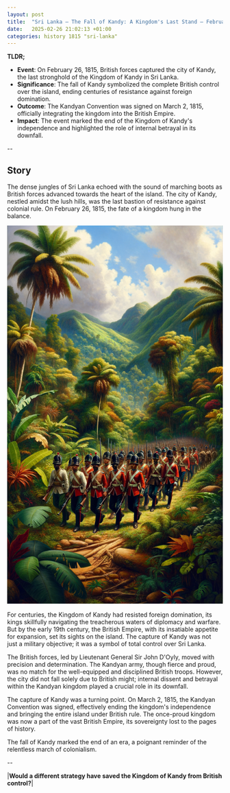 ```yaml
---
layout: post
title:  "Sri Lanka – The Fall of Kandy: A Kingdom's Last Stand – February 26, 1815"
date:   2025-02-26 21:02:13 +01:00
categories: history 1815 "sri-lanka"
---
```


**TLDR;**
- **Event**: On February 26, 1815, British forces captured the city of Kandy, the last stronghold of the Kingdom of Kandy in Sri Lanka.
- **Significance**: The fall of Kandy symbolized the complete British control over the island, ending centuries of resistance against foreign domination.
- **Outcome**: The Kandyan Convention was signed on March 2, 1815, officially integrating the kingdom into the British Empire.
- **Impact**: The event marked the end of the Kingdom of Kandy's independence and highlighted the role of internal betrayal in its downfall.

--

## Story

The dense jungles of Sri Lanka echoed with the sound of marching boots as British forces advanced towards the heart of the island. The city of Kandy, nestled amidst the lush hills, was the last bastion of resistance against colonial rule. On February 26, 1815, the fate of a kingdom hung in the balance.

![Image](/assets/images/26_February_3dac4694f206a963d8b7d58e640d036d.png)

For centuries, the Kingdom of Kandy had resisted foreign domination, its kings skillfully navigating the treacherous waters of diplomacy and warfare. But by the early 19th century, the British Empire, with its insatiable appetite for expansion, set its sights on the island. The capture of Kandy was not just a military objective; it was a symbol of total control over Sri Lanka.

The British forces, led by Lieutenant General Sir John D'Oyly, moved with precision and determination. The Kandyan army, though fierce and proud, was no match for the well-equipped and disciplined British troops. However, the city did not fall solely due to British might; internal dissent and betrayal within the Kandyan kingdom played a crucial role in its downfall.

The capture of Kandy was a turning point. On March 2, 1815, the Kandyan Convention was signed, effectively ending the kingdom's independence and bringing the entire island under British rule. The once-proud kingdom was now a part of the vast British Empire, its sovereignty lost to the pages of history.

The fall of Kandy marked the end of an era, a poignant reminder of the relentless march of colonialism.

--

|**Would a different strategy have saved the Kingdom of Kandy from British control?**|

